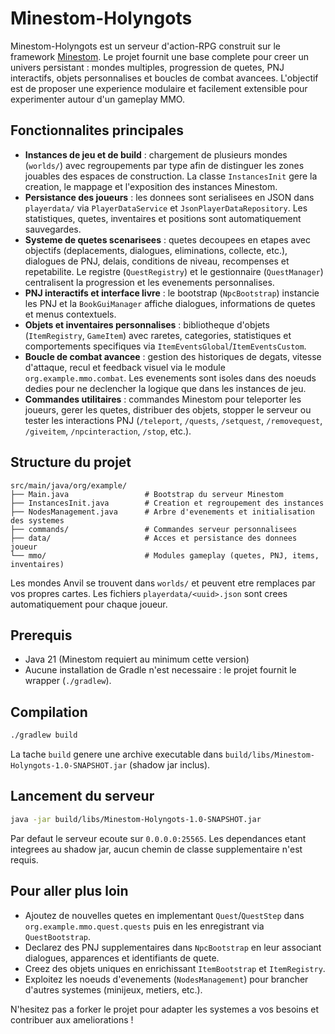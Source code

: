 # Minestom-Holyngots

Minestom-Holyngots est un serveur d'action-RPG construit sur le framework [Minestom](https://github.com/Minestom/Minestom). Le projet fournit une base complete pour creer un univers persistant : mondes multiples, progression de quetes, PNJ interactifs, objets personnalises et boucles de combat avancees. L'objectif est de proposer une experience modulaire et facilement extensible pour experimenter autour d'un gameplay MMO.

## Fonctionnalites principales

- **Instances de jeu et de build** : chargement de plusieurs mondes (`worlds/`) avec regroupements par type afin de distinguer les zones jouables des espaces de construction. La classe `InstancesInit` gere la creation, le mappage et l'exposition des instances Minestom.
- **Persistance des joueurs** : les donnees sont serialisees en JSON dans `playerdata/` via `PlayerDataService` et `JsonPlayerDataRepository`. Les statistiques, quetes, inventaires et positions sont automatiquement sauvegardes.
- **Systeme de quetes scenarisees** : quetes decoupees en etapes avec objectifs (deplacements, dialogues, eliminations, collecte, etc.), dialogues de PNJ, delais, conditions de niveau, recompenses et repetabilite. Le registre (`QuestRegistry`) et le gestionnaire (`QuestManager`) centralisent la progression et les evenements personnalises.
- **PNJ interactifs et interface livre** : le bootstrap (`NpcBootstrap`) instancie les PNJ et la `BookGuiManager` affiche dialogues, informations de quetes et menus contextuels.
- **Objets et inventaires personnalises** : bibliotheque d'objets (`ItemRegistry`, `GameItem`) avec raretes, categories, statistiques et comportements specifiques via `ItemEventsGlobal`/`ItemEventsCustom`.
- **Boucle de combat avancee** : gestion des historiques de degats, vitesse d'attaque, recul et feedback visuel via le module `org.example.mmo.combat`. Les evenements sont isoles dans des noeuds dedies pour ne declencher la logique que dans les instances de jeu.
- **Commandes utilitaires** : commandes Minestom pour teleporter les joueurs, gerer les quetes, distribuer des objets, stopper le serveur ou tester les interactions PNJ (`/teleport`, `/quests`, `/setquest`, `/removequest`, `/giveitem`, `/npcinteraction`, `/stop`, etc.).

## Structure du projet

```
src/main/java/org/example/
├── Main.java                 # Bootstrap du serveur Minestom
├── InstancesInit.java        # Creation et regroupement des instances
├── NodesManagement.java      # Arbre d'evenements et initialisation des systemes
├── commands/                 # Commandes serveur personnalisees
├── data/                     # Acces et persistance des donnees joueur
└── mmo/                      # Modules gameplay (quetes, PNJ, items, inventaires)
```

Les mondes Anvil se trouvent dans `worlds/` et peuvent etre remplaces par vos propres cartes. Les fichiers `playerdata/<uuid>.json` sont crees automatiquement pour chaque joueur.

## Prerequis

- Java 21 (Minestom requiert au minimum cette version)
- Aucune installation de Gradle n'est necessaire : le projet fournit le wrapper (`./gradlew`).

## Compilation

```bash
./gradlew build
```

La tache `build` genere une archive executable dans `build/libs/Minestom-Holyngots-1.0-SNAPSHOT.jar` (shadow jar inclus).

## Lancement du serveur

```bash
java -jar build/libs/Minestom-Holyngots-1.0-SNAPSHOT.jar
```

Par defaut le serveur ecoute sur `0.0.0.0:25565`. Les dependances etant integrees au shadow jar, aucun chemin de classe supplementaire n'est requis.

## Pour aller plus loin

- Ajoutez de nouvelles quetes en implementant `Quest`/`QuestStep` dans `org.example.mmo.quest.quests` puis en les enregistrant via `QuestBootstrap`.
- Declarez des PNJ supplementaires dans `NpcBootstrap` en leur associant dialogues, apparences et identifiants de quete.
- Creez des objets uniques en enrichissant `ItemBootstrap` et `ItemRegistry`.
- Exploitez les noeuds d'evenements (`NodesManagement`) pour brancher d'autres systemes (minijeux, metiers, etc.).

N'hesitez pas a forker le projet pour adapter les systemes a vos besoins et contribuer aux ameliorations !
